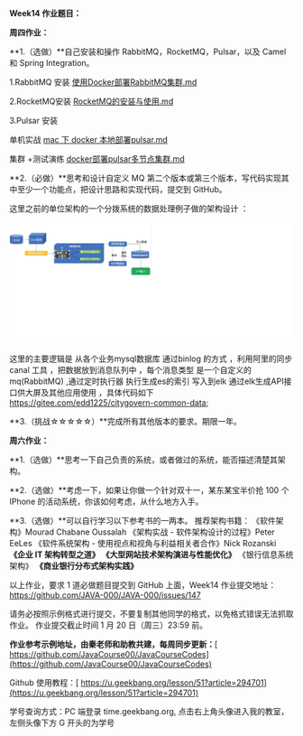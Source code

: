 **Week14 作业题目：**

**周四作业：**

**1.（选做）**自己安装和操作 RabbitMQ，RocketMQ，Pulsar，以及 Camel 和 Spring Integration。

1.RabbitMQ 安装 [使用Docker部署RabbitMQ集群.md](https://github.com/edd1225/JAVA-000/blob/main/Week_14/使用Docker部署RabbitMQ集群.md)

2.RocketMQ安装 [RocketMQ的安装与使用.md](https://github.com/edd1225/JAVA-000/blob/main/Week_14/RocketMQ的安装与使用.md)

3.Pulsar   安装

单机实战  [mac 下 docker 本地部署pulsar.md](https://github.com/edd1225/JAVA-000/blob/main/Week_14/docker%E9%83%A8%E7%BD%B2pulsar%E5%A4%9A%E8%8A%82%E7%82%B9%E9%9B%86%E7%BE%A4.md)

集群 +测试演练 [docker部署pulsar多节点集群.md](https://github.com/edd1225/JAVA-000/blob/main/Week_14/docker部署pulsar多节点集群.md)

**2.（必做）**思考和设计自定义 MQ 第二个版本或第三个版本，写代码实现其中至少一个功能点，把设计思路和实现代码，提交到 GitHub。

这里之前的单位架构的一个分拨系统的数据处理例子做的架构设计 ：

![image-20210206191809795](../Week_14/README.assets/image-20210206191809795.png)

这里的主要逻辑是  从各个业务mysql数据库  通过binlog 的方式 ，利用阿里的同步 canal 工具  ，把数据放到消息队列中 ，每个消息类型 是一个自定义的mq(RabbitMQ) ,通过定时执行器 执行生成es的索引 写入到elk  通过elk生成API接口供大屏及其他应用使用 ，具体代码如下 https://gitee.com/edd1225/citygovern-common-data;



**3.（挑战☆☆☆☆☆）**完成所有其他版本的要求。期限一年。



**周六作业：**

**1.（选做）**思考一下自己负责的系统，或者做过的系统，能否描述清楚其架构。

**2.（选做）**考虑一下，如果让你做一个针对双十一，某东某宝半价抢 100 个 IPhone 的活动系统，你该如何考虑，从什么地方入手。

**3.（选做）**可以自行学习以下参考书的一两本。
推荐架构书籍：
《软件架构》Mourad Chabane Oussalah
《架构实战 - 软件架构设计的过程》Peter EeLes
《软件系统架构 - 使用视点和视角与利益相关者合作》Nick Rozanski
**《企业 IT 架构转型之道》**
**《大型网站技术架构演进与性能优化》**
《银行信息系统架构》
**《商业银行分布式架构实践》**

以上作业，要求 1 道必做题目提交到 GitHub 上面，Week14 作业提交地址：
https://github.com/JAVA-000/JAVA-000/issues/147

请务必按照示例格式进行提交，不要复制其他同学的格式，以免格式错误无法抓取作业。
作业提交截止时间 1 月 20 日（周三）23:59 前。

**作业参考示例地址，由秦老师和助教共建，每周同步更新：**[ https://github.com/JavaCourse00/JavaCourseCodes](https://github.com/JavaCourse00/JavaCourseCodes)

Github 使用教程：[ https://u.geekbang.org/lesson/51?article=294701](https://u.geekbang.org/lesson/51?article=294701)

学号查询方式：PC 端登录 time.geekbang.org, 点击右上角头像进入我的教室，左侧头像下方 G 开头的为学号
